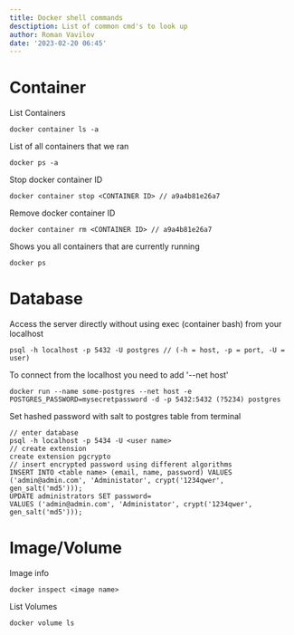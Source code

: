 ```yaml
---
title: Docker shell commands
desctiption: List of common cmd's to look up
author: Roman Vavilov
date: '2023-02-20 06:45'
---
```


# Container
List Containers
```Shell
docker container ls -a
```
List of all containers that we ran
```Shell
docker ps -a
```
Stop docker container ID
```Shell
docker container stop <CONTAINER ID> // a9a4b81e26a7
```
Remove docker container ID
```Shell
docker container rm <CONTAINER ID> // a9a4b81e26a7
```
Shows you all containers that are currently running
```Shell
docker ps
```

# Database
Access the server directly without using exec (container bash) from your localhost
```Shell
psql -h localhost -p 5432 -U postgres // (-h = host, -p = port, -U = user)
```
To connect from the localhost you need to add '--net host'
```Shell
docker run --name some-postgres --net host -e POSTGRES_PASSWORD=mysecretpassword -d -p 5432:5432 (?5234) postgres
```
Set hashed password with salt to postgres table from terminal
```Shell
// enter database
psql -h localhost -p 5434 -U <user name>
// create extension
create extension pgcrypto
// insert encrypted password using different algorithms
INSERT INTO <table name> (email, name, password) VALUES ('admin@admin.com', 'Administator', crypt('1234qwer', gen_salt('md5')));
UPDATE administrators SET password=
VALUES ('admin@admin.com', 'Administator', crypt('1234qwer', gen_salt('md5')));
```

# Image/Volume

Image info
```Shell
docker inspect <image name>
```
List Volumes
```Shell
docker volume ls
```
